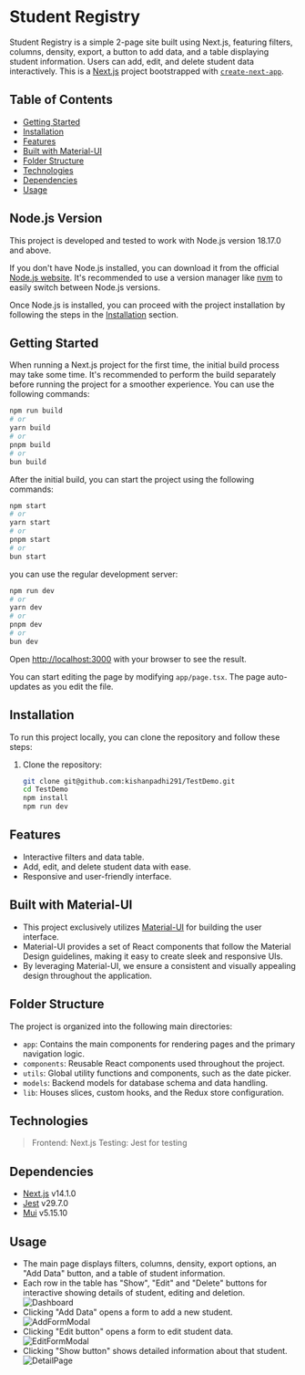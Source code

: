 # Student Registry

Student Registry is a simple 2-page site built using Next.js, featuring filters, columns, density, export, a button to add data, and a table displaying student information. Users can add, edit, and delete student data interactively.
This is a [Next.js](https://nextjs.org/) project bootstrapped with [`create-next-app`](https://github.com/vercel/next.js/tree/canary/packages/create-next-app).

## Table of Contents

- [Getting Started](#getting-started)
- [Installation](#installation)
- [Features](#features)
- [Built with Material-UI](#built-with-material-ui)
- [Folder Structure](#folder-structure)
- [Technologies](#technologies)
- [Dependencies](#dependencies)
- [Usage](#usage)

## Node.js Version

This project is developed and tested to work with Node.js version 18.17.0 and above.

If you don't have Node.js installed, you can download it from the official [Node.js website](https://nodejs.org/). It's recommended to use a version manager like [nvm](https://github.com/nvm-sh/nvm) to easily switch between Node.js versions.

Once Node.js is installed, you can proceed with the project installation by following the steps in the [Installation](#installation) section.

## Getting Started

When running a Next.js project for the first time, the initial build process may take some time. It's recommended to perform the build separately before running the project for a smoother experience. You can use the following commands:

```bash
npm run build
# or
yarn build
# or
pnpm build
# or
bun build
```

After the initial build, you can start the project using the following commands:

```bash
npm start
# or
yarn start
# or
pnpm start
# or
bun start
```

you can use the regular development server:

```bash
npm run dev
# or
yarn dev
# or
pnpm dev
# or
bun dev
```

Open [http://localhost:3000](http://localhost:3000) with your browser to see the result.

You can start editing the page by modifying `app/page.tsx`. The page auto-updates as you edit the file.

## Installation

To run this project locally, you can clone the repository and follow these steps:

1. Clone the repository:

   ```bash
   git clone git@github.com:kishanpadhi291/TestDemo.git
   cd TestDemo
   npm install
   npm run dev
   ```

## Features

- Interactive filters and data table.
- Add, edit, and delete student data with ease.
- Responsive and user-friendly interface.

## Built with Material-UI

- This project exclusively utilizes [Material-UI](https://mui.com/) for building the user interface.
- Material-UI provides a set of React components that follow the Material Design guidelines, making it easy to create sleek and responsive UIs.
- By leveraging Material-UI, we ensure a consistent and visually appealing design throughout the application.

## Folder Structure

The project is organized into the following main directories:

- `app`: Contains the main components for rendering pages and the primary navigation logic.
- `components`: Reusable React components used throughout the project.
- `utils`: Global utility functions and components, such as the date picker.
- `models`: Backend models for database schema and data handling.
- `lib`: Houses slices, custom hooks, and the Redux store configuration.

## Technologies

> Frontend: Next.js
> Testing: Jest for testing

## Dependencies

- [Next.js](https://nextjs.org/) v14.1.0
- [Jest](https://jestjs.io/) v29.7.0
- [Mui](https://mui.com/material-ui/) v5.15.10

## Usage

- The main page displays filters, columns, density, export options, an "Add Data" button, and a table of student information.
- Each row in the table has "Show", "Edit" and "Delete" buttons for interactive showing details of student, editing and deletion.
  ![Dashboard](https://res.cloudinary.com/dnvgfs5kc/image/upload/v1709900362/tsmvnpomfcx2wzq68glx.png)
- Clicking "Add Data" opens a form to add a new student.
  ![AddFormModal](https://res.cloudinary.com/dnvgfs5kc/image/upload/v1709900361/z6cyfrctcpgcjfrbxwvv.png)
- Clicking "Edit button" opens a form to edit student data.
  ![EditFormModal](https://res.cloudinary.com/dnvgfs5kc/image/upload/v1709900362/ojuth9zyor8arwdo44ri.png)
- Clicking "Show button" shows detailed information about that student.
  ![DetailPage](https://res.cloudinary.com/dnvgfs5kc/image/upload/v1709900361/w6b1e2ge2lqb5leksqly.png)
